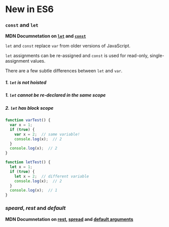 # New in ES6

### `const` and `let`
**MDN Documnetation on [`let`](https://developer.mozilla.org/en/docs/Web/JavaScript/Reference/Statements/let) and [`const`](https://developer.mozilla.org/en/docs/Web/JavaScript/Reference/Statements/const)**

`let` and `const` replace `var` from older versions of JavaScript.

`let` assignments can be re-assigned and `const` is used for read-only, single-assignment values.

There are a few subtle differences between `let` and `var`.

##### 1. `let` is not hoisted

##### 1. `let` cannot be re-declared in the same scope

##### 2. `let` has block scope
```javascript
function varTest() {
  var x = 1;
  if (true) {
    var x = 2;  // same variable!
    console.log(x);  // 2
  }
  console.log(x);  // 2
}

function letTest() {
  let x = 1;
  if (true) {
    let x = 2;  // different variable
    console.log(x);  // 2
  }
  console.log(x);  // 1
}
```


### *speard*, *rest* and *default*
**MDN Documnetation on [rest](https://developer.mozilla.org/en/docs/Web/JavaScript/Reference/Functions/rest_parameters), [spread](https://developer.mozilla.org/en/docs/Web/JavaScript/Reference/Operators/Spread_operator) and [default arguments](https://developer.mozilla.org/en/docs/Web/JavaScript/Reference/Functions/Default_parameters)**
